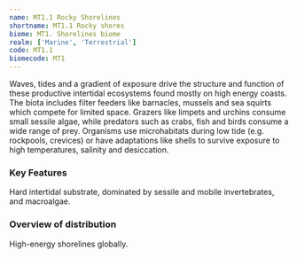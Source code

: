 ```yaml
---
name: MT1.1 Rocky Shorelines
shortname: MT1.1 Rocky shores
biome: MT1. Shorelines biome
realm: ['Marine', 'Terrestrial']
code: MT1.1
biomecode: MT1
---
```


Waves, tides and a gradient of exposure drive the structure and function of these productive intertidal ecosystems found mostly on high energy coasts. The biota includes filter feeders like barnacles, mussels and sea squirts which compete for limited space. Grazers like limpets and urchins consume small sessile algae, while predators such as crabs, fish and birds consume a wide range of prey. Organisms use microhabitats during low tide (e.g. rockpools, crevices) or have adaptations like shells to survive exposure to high temperatures, salinity and desiccation.

### Key Features

Hard intertidal substrate, dominated by sessile and mobile invertebrates, and macroalgae.

### Overview of distribution

High-energy shorelines globally.
